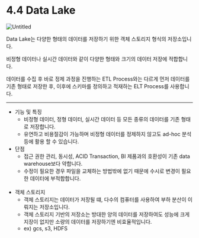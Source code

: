 # 4.4 Data Lake

![Untitled](./images/1.3_data_lake.png)
    
Data Lake는 다양한 형태의 데이터를 저장하기 위한 객체 스토리지 형식의 저장소입니다.

비정형 데이터나 실시간 데이터와 같이 다양한 형태와 크기의 데이터 저장에 적합합니다.

데이터를 수집 후 바로 정제 과정을 진행하는 ETL Process와는 다르게 먼저 데이터를 기존 형태로 저장한 후, 이후에 스키마를 정의하고 적재하는 ELT Process를 사용합니다.

---

- 기능 및 특징
    - 비정형 데이터, 정형 데이터, 실시간 데이터 등 모든 종류의 데이터를 기존 형태로 저장합니다.    
    - 유연하고 비용절감이 가능하며 비정형 데이터를 정제하지 않고도 ad-hoc 분석 등에 활용 할 수 있습니다.
- 단점    
    - 접근 권한 관리, 동시성, ACID Transaction, BI 제품과의 호환성이 기존 data warehouse보다 약합니다.
    - 수정이 필요한 경우 파일을 교체하는 방법밖에 없기 때문에 수시로 변경이 필요한 데이터에 부적합합니다.
<br><br>    
- 객체 스토리지  
    - 객체 스토리지는 데이터가 저장될 떄, 다수의 컴퓨터를 사용하여 부하 분산이 이뤄지는 저장소입니다.    
    - 객체 스토리지 기반의 저장소는 방대한 양의 데이터를 저장하여도 성능에 크게 지장이 없지만 소량의 데이터를 저장하기엔 비효율적입니다.    
    - ex) gcs, s3, HDFS


<script src="https://utteranc.es/client.js"
        repo="ehddnr301/data-engineering-for-everybody"
        issue-term="pathname"
        label="comments"
        theme="preferred-color-scheme"
        crossorigin="anonymous"
        async>
</script>